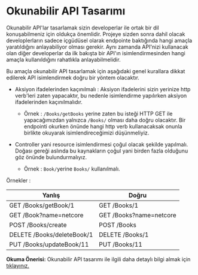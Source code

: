 # Okunabilir API Tasarımı

Okunabilir API'lar tasarlamak sizin developerlar ile ortak bir dil konuşabilmeniz için oldukça önemlidir. Projeye sizden sonra dahil olacak developlerların sadece içgüdüsel olarak endpointe baktığında hangi amaçla yaratıldığını anlayabiliyor olması gerekir. Aynı zamanda API'nizi kullanacak olan diğer developerlar da ilk bakışta bir API'ın isimlendirmesinden hangi amaçla kullanıldığını rahatlıkla anlayabilmelidir.

Bu amaçla okunabilir API tasarlamak için aşağıdaki genel kurallara dikkat edilerek API isimlendirmek doğru bir yöntem olacaktır.

- Aksiyon ifadelerinden kaçınılmalı : Aksiyon ifadelerini sizin yerinize http verb'leri zaten yapacaktır, bu nedenle isimlendirme yapılırken aksiyon ifadelerinden kaçınılmalıdır.

  - Örnek : `/Books/getBooks` yerine zaten bu isteği HTTP GET ile yapacağımızdan yalnızca `/Books/` olması daha doğru olacaktır. Bir endpointi okurken önünde hangi http verb kullanacaksak onunla birlikte okuyarak isimlendireceğimizi düşünmeliyiz.

- Controller yani resource isimlendirmesi çoğul olacak şekilde yapılmalı. Doğası gereği aslında bu kaynakların çoğul yani birden fazla olduğunu göz önünde bulundurmalıyız.
  - Örnek : `Book/`yerine `Books/` kullanılmalı.

Örnekler :

| Yanlış                     | Doğru                   |
| -------------------------- | ----------------------- |
| GET /Books/getBook/1       | GET /Books/1            |
| GET /Book?name=netcore     | GET /Books?name=netcore |
| POST /Books/create         | POST /Books             |
| DELETE /Books/deleteBook/1 | DELETE /Books/1         |
| PUT /Books/updateBook/11   | PUT /Books/11           |

**Okuma Önerisi:** Okunabilir API tasarımı ile ilgili daha detaylı bilgi almak için [tıklayınız.](https://medium.com/@harunrst11/anla%C5%9F%C4%B1l%C4%B1r-bir-rest-api-tasar%C4%B1m%C4%B1-nas%C4%B1l-olmal%C4%B1d%C4%B1r-6afbf251023c)
